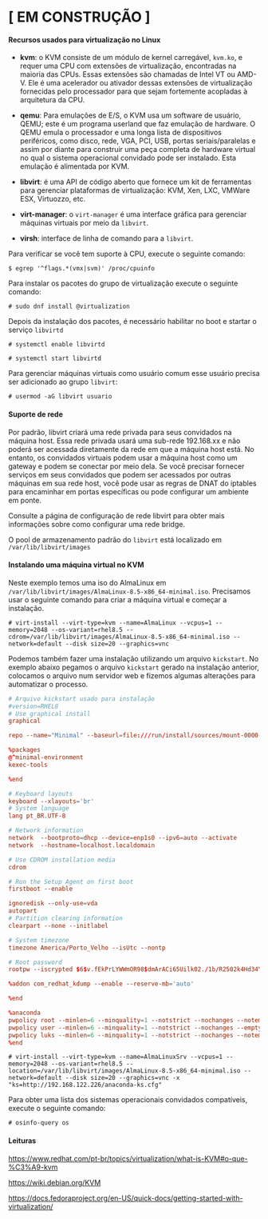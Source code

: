 # [ EM CONSTRUÇÃO ]
#### Recursos usados para virtualização no Linux

- **kvm**: o KVM consiste de um módulo de kernel carregável, `kvm.ko`, e requer uma CPU com extensões de virtualização, encontradas na maioria das CPUs. Essas extensões são chamadas de Intel VT ou AMD-V. Ele é uma acelerador ou ativador dessas extensões de virtualização fornecidas pelo processador para que sejam fortemente acopladas à arquitetura da CPU.

- **qemu**: Para emulações de E/S, o KVM usa um software de usuário, QEMU; este é um programa userland que faz emulação de hardware. O QEMU emula o processador e uma longa lista de dispositivos periféricos, 
como disco, rede, VGA, PCI, USB, portas seriais/paralelas e assim por diante para construir uma peça completa de hardware virtual no qual o sistema operacional convidado pode ser 
instalado. Esta emulação é alimentada por KVM.

- **libvirt**: é uma API de código aberto que fornece um kit de ferramentas para gerenciar plataformas de virtualização: KVM, Xen, LXC, VMWare ESX, Virtuozzo, etc.

- **virt-manager**: o `virt-manager` é uma interface gráfica para gerenciar máquinas virtuais por meio da `libvirt`.

- **virsh**: interface de linha de comando para a `libvirt`.

Para verificar se você tem suporte à CPU, execute o seguinte comando:

`$ egrep '^flags.*(vmx|svm)' /proc/cpuinfo`

Para instalar os pacotes do grupo de virtualização execute o seguinte comando:

`# sudo dnf install @virtualization`

Depois da instalação dos pacotes, é necessário habilitar no boot e startar o serviço `libvirtd`

`# systemctl enable libvirtd`

`# systemctl start libvirtd`

Para gerenciar máquinas virtuais como usuário comum esse usuário precisa ser adicionado ao grupo `libvirt`:

`# usermod -aG libvirt usuario`

#### Suporte de rede

Por padrão, libvirt criará uma rede privada para seus convidados na máquina host. Essa rede privada usará uma sub-rede 192.168.xx e não poderá ser acessada diretamente da rede em que a máquina host está. No entanto, os convidados virtuais podem usar a máquina host como um gateway e podem se conectar por meio dela. Se você precisar fornecer serviços em seus convidados que podem ser acessados por outras máquinas em sua rede host, você pode usar as regras de DNAT do iptables para encaminhar em portas específicas ou pode configurar um ambiente em ponte.

Consulte a página de configuração de rede libvirt para obter mais informações sobre como configurar uma rede bridge.

O pool de armazenamento padrão do `libvirt` está localizado em `/var/lib/libvirt/images`

#### Instalando uma máquina virtual no KVM

Neste exemplo temos uma iso do AlmaLinux em `/var/lib/libvirt/images/AlmaLinux-8.5-x86_64-minimal.iso`. Precisamos usar o seguinte comando para criar a máquina virtual e começar a instalação.

`# virt-install --virt-type=kvm --name=AlmaLinux --vcpus=1 --memory=2048 --os-variant=rhel8.5 --cdrom=/var/lib/libvirt/images/AlmaLinux-8.5-x86_64-minimal.iso --network=default --disk size=20 --graphics=vnc`

Podemos também fazer uma instalação utilizando um arquivo `kickstart`. No exemplo abaixo pegamos o arquivo `kickstart` gerado na instalação anterior, colocamos o arquivo num servidor web e fizemos algumas alterações para automatizar o processo.


```conf
# Arquivo kickstart usado para instalação
#version=RHEL8
# Use graphical install
graphical

repo --name="Minimal" --baseurl=file:///run/install/sources/mount-0000-cdrom/Minimal

%packages
@^minimal-environment
kexec-tools

%end

# Keyboard layouts
keyboard --xlayouts='br'
# System language
lang pt_BR.UTF-8

# Network information
network  --bootproto=dhcp --device=enp1s0 --ipv6=auto --activate
network  --hostname=localhost.localdomain

# Use CDROM installation media
cdrom

# Run the Setup Agent on first boot
firstboot --enable

ignoredisk --only-use=vda
autopart
# Partition clearing information
clearpart --none --initlabel

# System timezone
timezone America/Porto_Velho --isUtc --nontp

# Root password
rootpw --iscrypted $6$v.fEkPrLYWWmOR98$dmArACi65Uilk02./1b/R2502k4Hd34Y.QIb24aie27ySNn.dqtb5wQEAS7x9eNW1yCMnFrShhufDux.Fv0ph.

%addon com_redhat_kdump --enable --reserve-mb='auto'

%end

%anaconda
pwpolicy root --minlen=6 --minquality=1 --notstrict --nochanges --notempty
pwpolicy user --minlen=6 --minquality=1 --notstrict --nochanges --emptyok
pwpolicy luks --minlen=6 --minquality=1 --notstrict --nochanges --notempty
%end
```

`# virt-install --virt-type=kvm --name=AlmaLinuxSrv --vcpus=1 --memory=2048 --os-variant=rhel8.5 --location=/var/lib/libvirt/images/AlmaLinux-8.5-x86_64-minimal.iso --network=default --disk size=20 --graphics=vnc -x "ks=http://192.168.122.226/anaconda-ks.cfg"`

Para obter uma lista dos sistemas operacionais convidados compatíveis, execute o seguinte comando:

`# osinfo-query os`

#### Leituras

https://www.redhat.com/pt-br/topics/virtualization/what-is-KVM#o-que-%C3%A9-kvm

https://wiki.debian.org/KVM

https://docs.fedoraproject.org/en-US/quick-docs/getting-started-with-virtualization/
